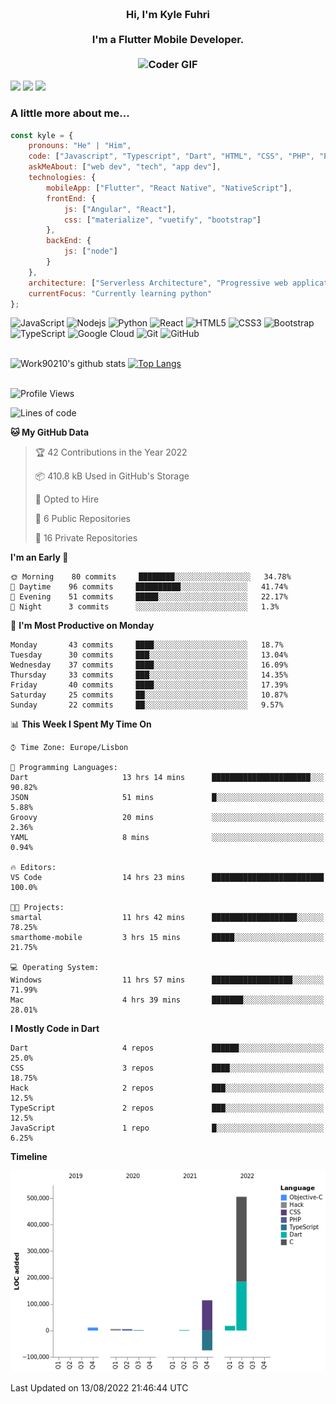 
<h3 align="center">
  <abc>
    <br />Hi, I'm Kyle Fuhri<br />
    <br />
    I'm a Flutter Mobile Developer. <br />
    <br />
    <img
      src="https://media.giphy.com/media/SWoSkN6DxTszqIKEqv/giphy.gif"
      alt="Coder GIF"
      width="500"
      height="400"
    />
  </abc>
</h3>
<img src="https://img.shields.io/badge/Flutter%20-%2302569B.svg?&style=for-the-badge&logo=Flutter&logoColor=white" />
<img src="https://img.shields.io/badge/angular%20-%23DD0031.svg?&style=for-the-badge&logo=angular&logoColor=white"/>
<img src="https://img.shields.io/badge/react%20-%2320232a.svg?&style=for-the-badge&logo=react&logoColor=%2361DAFB"/>

<h3>A little more about me...  </h3>

```javascript
const kyle = {
    pronouns: "He" | "Him",
    code: ["Javascript", "Typescript", "Dart", "HTML", "CSS", "PHP", "Python"],
    askMeAbout: ["web dev", "tech", "app dev"],
    technologies: {
        mobileApp: ["Flutter", "React Native", "NativeScript"],
        frontEnd: {
            js: ["Angular", "React"],
            css: ["materialize", "vuetify", "bootstrap"]
        },
        backEnd: {
            js: ["node"]
        }
    },
    architecture: ["Serverless Architecture", "Progressive web applications", "Single page applications"],
    currentFocus: "Currently learning python"
};
```

![JavaScript](https://img.shields.io/badge/-JavaScript-black?style=flat-square&logo=javascript)
![Nodejs](https://img.shields.io/badge/-Nodejs-black?style=flat-square&logo=Node.js)
![Python](https://img.shields.io/badge/-Python-black?style=flat-square&logo=Python)
![React](https://img.shields.io/badge/-React-black?style=flat-square&logo=react)
![HTML5](https://img.shields.io/badge/-HTML5-E34F26?style=flat-square&logo=html5&logoColor=white)
![CSS3](https://img.shields.io/badge/-CSS3-1572B6?style=flat-square&logo=css3)
![Bootstrap](https://img.shields.io/badge/-Bootstrap-563D7C?style=flat-square&logo=bootstrap)
![TypeScript](https://img.shields.io/badge/-TypeScript-007ACC?style=flat-square&logo=typescript)
![Google Cloud](https://img.shields.io/badge/Google%20Cloud-black?style=flat-square&logo=google-cloud)
![Git](https://img.shields.io/badge/-Git-black?style=flat-square&logo=git)
![GitHub](https://img.shields.io/badge/-GitHub-181717?style=flat-square&logo=github)
</br>
</br>


![Work90210's github stats](https://github-readme-stats-work90210.vercel.app/api?username=work90210)
[![Top Langs](https://github-readme-stats-work90210.vercel.app/api/top-langs/?username=work90210)](https://github.com/work90210/github-readme-stats)
</br>
</br>
<!--START_SECTION:waka-->
![Profile Views](http://img.shields.io/badge/Profile%20Views-2-blue)

![Lines of code](https://img.shields.io/badge/From%20Hello%20World%20I%27ve%20Written-588%20Thousand%20lines%20of%20code-blue)

**🐱 My GitHub Data** 

> 🏆 42 Contributions in the Year 2022
 > 
> 📦 410.8 kB Used in GitHub's Storage 
 > 
> 💼 Opted to Hire
 > 
> 📜 6 Public Repositories 
 > 
> 🔑 16 Private Repositories  
 > 
**I'm an Early 🐤** 

```text
🌞 Morning    80 commits     ████████░░░░░░░░░░░░░░░░░   34.78% 
🌆 Daytime    96 commits     ██████████░░░░░░░░░░░░░░░   41.74% 
🌃 Evening    51 commits     █████░░░░░░░░░░░░░░░░░░░░   22.17% 
🌙 Night      3 commits      ░░░░░░░░░░░░░░░░░░░░░░░░░   1.3%

```
📅 **I'm Most Productive on Monday** 

```text
Monday       43 commits     ████░░░░░░░░░░░░░░░░░░░░░   18.7% 
Tuesday      30 commits     ███░░░░░░░░░░░░░░░░░░░░░░   13.04% 
Wednesday    37 commits     ████░░░░░░░░░░░░░░░░░░░░░   16.09% 
Thursday     33 commits     ███░░░░░░░░░░░░░░░░░░░░░░   14.35% 
Friday       40 commits     ████░░░░░░░░░░░░░░░░░░░░░   17.39% 
Saturday     25 commits     ██░░░░░░░░░░░░░░░░░░░░░░░   10.87% 
Sunday       22 commits     ██░░░░░░░░░░░░░░░░░░░░░░░   9.57%

```


📊 **This Week I Spent My Time On** 

```text
⌚︎ Time Zone: Europe/Lisbon

💬 Programming Languages: 
Dart                     13 hrs 14 mins      ██████████████████████░░░   90.82% 
JSON                     51 mins             █░░░░░░░░░░░░░░░░░░░░░░░░   5.88% 
Groovy                   20 mins             ░░░░░░░░░░░░░░░░░░░░░░░░░   2.36% 
YAML                     8 mins              ░░░░░░░░░░░░░░░░░░░░░░░░░   0.94%

🔥 Editors: 
VS Code                  14 hrs 23 mins      █████████████████████████   100.0%

🐱‍💻 Projects: 
smartal                  11 hrs 42 mins      ███████████████████░░░░░░   78.25% 
smarthome-mobile         3 hrs 15 mins       █████░░░░░░░░░░░░░░░░░░░░   21.75%

💻 Operating System: 
Windows                  11 hrs 57 mins      ██████████████████░░░░░░░   71.99% 
Mac                      4 hrs 39 mins       ███████░░░░░░░░░░░░░░░░░░   28.01%

```

**I Mostly Code in Dart** 

```text
Dart                     4 repos             ██████░░░░░░░░░░░░░░░░░░░   25.0% 
CSS                      3 repos             ████░░░░░░░░░░░░░░░░░░░░░   18.75% 
Hack                     2 repos             ███░░░░░░░░░░░░░░░░░░░░░░   12.5% 
TypeScript               2 repos             ███░░░░░░░░░░░░░░░░░░░░░░   12.5% 
JavaScript               1 repo              █░░░░░░░░░░░░░░░░░░░░░░░░   6.25%

```


**Timeline**

![Chart not found](https://raw.githubusercontent.com/Work90210/Work90210/main/charts/bar_graph.png) 


 Last Updated on 13/08/2022 21:46:44 UTC
<!--END_SECTION:waka-->
